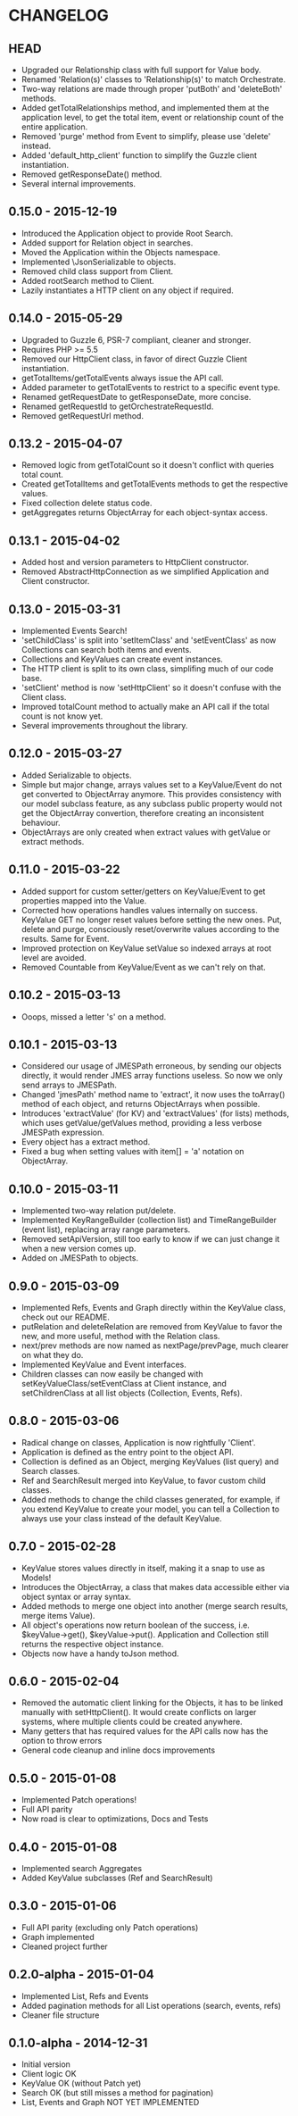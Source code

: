 # CHANGELOG

## HEAD
- Upgraded our Relationship class with full support for Value body.
- Renamed 'Relation(s)' classes to 'Relationship(s)' to match Orchestrate.
- Two-way relations are made through proper 'putBoth' and 'deleteBoth' methods.
- Added getTotalRelationships method, and implemented them at the application level, to get the total item, event or relationship count of the entire application.
- Removed 'purge' method from Event to simplify, please use 'delete' instead.
- Added 'default_http_client' function to simplify the Guzzle client instantiation.
- Removed getResponseDate() method.
- Several internal improvements.

## 0.15.0 - 2015-12-19
- Introduced the Application object to provide Root Search.
- Added support for Relation object in searches.
- Moved the Application within the Objects namespace.
- Implemented \JsonSerializable to objects.
- Removed child class support from Client.
- Added rootSearch method to Client.
- Lazily instantiates a HTTP client on any object if required.

## 0.14.0 - 2015-05-29
- Upgraded to Guzzle 6, PSR-7 compliant, cleaner and stronger.
- Requires PHP >= 5.5
- Removed our HttpClient class, in favor of direct Guzzle Client instantiation.
- getTotalItems/getTotalEvents always issue the API call.
- Added parameter to getTotalEvents to restrict to a specific event type.
- Renamed getRequestDate to getResponseDate, more concise.
- Renamed getRequestId to getOrchestrateRequestId.
- Removed getRequestUrl method.

## 0.13.2 - 2015-04-07
- Removed logic from getTotalCount so it doesn't conflict with queries total count.
- Created getTotalItems and getTotalEvents methods to get the respective values.
- Fixed collection delete status code.
- getAggregates returns ObjectArray for each object-syntax access.

## 0.13.1 - 2015-04-02
- Added host and version parameters to HttpClient constructor.
- Removed AbstractHttpConnection as we simplified Application and Client constructor.

## 0.13.0 - 2015-03-31
- Implemented Events Search!
- 'setChildClass' is split into 'setItemClass' and 'setEventClass' as now Collections can search both items and events.
- Collections and KeyValues can create event instances.
- The HTTP client is split to its own class, simplifing much of our code base.
- 'setClient' method is now 'setHttpClient' so it doesn't confuse with the Client class.
- Improved totalCount method to actually make an API call if the total count is not know yet.
- Several improvements throughout the library.

## 0.12.0 - 2015-03-27
- Added Serializable to objects.
- Simple but major change, arrays values set to a KeyValue/Event do not get converted to ObjectArray anymore. This provides consistency with our model subclass feature, as any subclass public property would not get the ObjectArray convertion, therefore creating an inconsistent behaviour.
- ObjectArrays are only created when extract values with getValue or extract methods.

## 0.11.0 - 2015-03-22
- Added support for custom setter/getters on KeyValue/Event to get properties mapped into the Value.
- Corrected how operations handles values internally on success. KeyValue GET no longer reset values before setting the new ones. Put, delete and purge, consciously reset/overwrite values according to the results. Same for Event.
- Improved protection on KeyValue setValue so indexed arrays at root level are avoided.
- Removed Countable from KeyValue/Event as we can't rely on that.

## 0.10.2 - 2015-03-13
- Ooops, missed a letter 's' on a method.

## 0.10.1 - 2015-03-13
- Considered our usage of JMESPath erroneous, by sending our objects directly, it would render JMES array functions useless. So now we only send arrays to JMESPath.
- Changed 'jmesPath' method name to 'extract', it now uses the toArray() method of each object, and returns ObjectArrays when possible.
- Introduces 'extractValue' (for KV) and 'extractValues' (for lists) methods, which uses getValue/getValues method, providing a less verbose JMESPath expression.
- Every object has a extract method.
- Fixed a bug when setting values with item[] = 'a' notation on ObjectArray.

## 0.10.0 - 2015-03-11
- Implemented two-way relation put/delete.
- Implemented KeyRangeBuilder (collection list) and TimeRangeBuilder (event list), replacing array range parameters.
- Removed setApiVersion, still too early to know if we can just change it when a new version comes up.
- Added on JMESPath to objects.

## 0.9.0 - 2015-03-09
- Implemented Refs, Events and Graph directly within the KeyValue class, check out our README.
- putRelation and deleteRelation are removed from KeyValue to favor the new, and more useful, method with the Relation class.
- next/prev methods are now named as nextPage/prevPage, much clearer on what they do.
- Implemented KeyValue and Event interfaces.
- Children classes can now easily be changed with setKeyValueClass/setEventClass at Client instance, and setChildrenClass at all list objects (Collection, Events, Refs).

## 0.8.0 - 2015-03-06
- Radical change on classes, Application is now rightfully 'Client'.
- Application is defined as the entry point to the object API.
- Collection is defined as an Object, merging KeyValues (list query) and Search classes.
- Ref and SearchResult merged into KeyValue, to favor custom child classes.
- Added methods to change the child classes generated, for example, if you extend KeyValue to create your model, you can tell a Collection to always use your class instead of the default KeyValue.

## 0.7.0 - 2015-02-28
- KeyValue stores values directly in itself, making it a snap to use as Models!
- Introduces the ObjectArray, a class that makes data accessible either via object syntax or array syntax.
- Added methods to merge one object into another (merge search results, merge items Value).
- All object's operations now return boolean of the success, i.e. $keyValue->get(), $keyValue->put(). Application and Collection still returns the respective object instance.
- Objects now have a handy toJson method.

## 0.6.0 - 2015-02-04
- Removed the automatic client linking for the Objects, it has to be linked manually with setHttpClient(). It would create conflicts on larger systems, where multiple clients could be created anywhere.
- Many getters that has required values for the API calls now has the option to throw errors
- General code cleanup and inline docs improvements

## 0.5.0 - 2015-01-08
- Implemented Patch operations!
- Full API parity
- Now road is clear to optimizations, Docs and Tests

## 0.4.0 - 2015-01-08
- Implemented search Aggregates
- Added KeyValue subclasses (Ref and SearchResult)

## 0.3.0 - 2015-01-06
- Full API parity (excluding only Patch operations)
- Graph implemented
- Cleaned project further

## 0.2.0-alpha - 2015-01-04
- Implemented List, Refs and Events
- Added pagination methods for all List operations (search, events, refs)
- Cleaner file structure

## 0.1.0-alpha - 2014-12-31
- Initial version
- Client logic OK
- KeyValue OK (without Patch yet)
- Search OK (but still misses a method for pagination)
- List, Events and Graph NOT YET IMPLEMENTED
